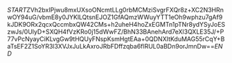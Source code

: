 $START$ZVh2bxIPjwu8mxUXsoONcmtLLg0rbMCMziSvgrFXQr8z+XC2N3HRnwOY94uG/vbmE8y0JYKlLQtsnEJOZ1GfAQmzWWuyYTT1eOh9wphzu7gAf9kJDK9ORx2qcxQccmbxQW42CMs+h2uheH4hoZxEGMTn1pTNr8ydYSyJoESzwJs/0UlyD+SXQH4fVzKRo0j15dWwFZ/BhN33BAnehArd7eXl3QXLE35J/+P77vPcNyayCiKLvgGw9tHQUyFNspKsmHgtEAa+0QDNXItKduMAG55rCqY+BaTsEF2Z1SoYR3l3XVJxJuLkAxroJRbFDffzqba6flRUL0aBDn9orJmnDw==$END$